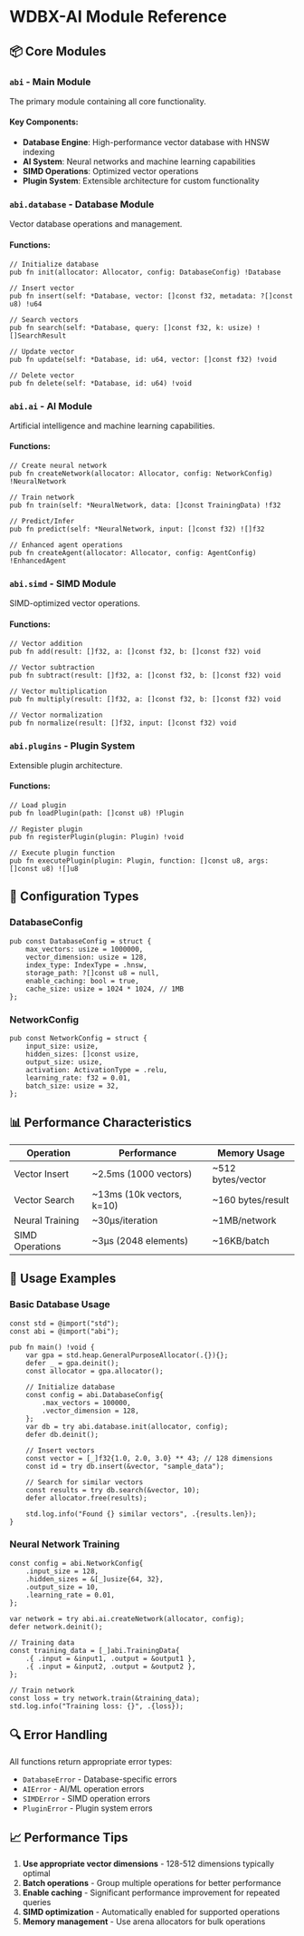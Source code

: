 # WDBX-AI Module Reference

## 📦 Core Modules

### `abi` - Main Module
The primary module containing all core functionality.

#### Key Components:
- **Database Engine**: High-performance vector database with HNSW indexing
- **AI System**: Neural networks and machine learning capabilities
- **SIMD Operations**: Optimized vector operations
- **Plugin System**: Extensible architecture for custom functionality

### `abi.database` - Database Module
Vector database operations and management.

#### Functions:
```zig
// Initialize database
pub fn init(allocator: Allocator, config: DatabaseConfig) !Database

// Insert vector
pub fn insert(self: *Database, vector: []const f32, metadata: ?[]const u8) !u64

// Search vectors
pub fn search(self: *Database, query: []const f32, k: usize) ![]SearchResult

// Update vector
pub fn update(self: *Database, id: u64, vector: []const f32) !void

// Delete vector
pub fn delete(self: *Database, id: u64) !void
```

### `abi.ai` - AI Module
Artificial intelligence and machine learning capabilities.

#### Functions:
```zig
// Create neural network
pub fn createNetwork(allocator: Allocator, config: NetworkConfig) !NeuralNetwork

// Train network
pub fn train(self: *NeuralNetwork, data: []const TrainingData) !f32

// Predict/Infer
pub fn predict(self: *NeuralNetwork, input: []const f32) ![]f32

// Enhanced agent operations
pub fn createAgent(allocator: Allocator, config: AgentConfig) !EnhancedAgent
```

### `abi.simd` - SIMD Module
SIMD-optimized vector operations.

#### Functions:
```zig
// Vector addition
pub fn add(result: []f32, a: []const f32, b: []const f32) void

// Vector subtraction
pub fn subtract(result: []f32, a: []const f32, b: []const f32) void

// Vector multiplication
pub fn multiply(result: []f32, a: []const f32, b: []const f32) void

// Vector normalization
pub fn normalize(result: []f32, input: []const f32) void
```

### `abi.plugins` - Plugin System
Extensible plugin architecture.

#### Functions:
```zig
// Load plugin
pub fn loadPlugin(path: []const u8) !Plugin

// Register plugin
pub fn registerPlugin(plugin: Plugin) !void

// Execute plugin function
pub fn executePlugin(plugin: Plugin, function: []const u8, args: []const u8) ![]u8
```

## 🔧 Configuration Types

### DatabaseConfig
```zig
pub const DatabaseConfig = struct {
    max_vectors: usize = 1000000,
    vector_dimension: usize = 128,
    index_type: IndexType = .hnsw,
    storage_path: ?[]const u8 = null,
    enable_caching: bool = true,
    cache_size: usize = 1024 * 1024, // 1MB
};
```

### NetworkConfig
```zig
pub const NetworkConfig = struct {
    input_size: usize,
    hidden_sizes: []const usize,
    output_size: usize,
    activation: ActivationType = .relu,
    learning_rate: f32 = 0.01,
    batch_size: usize = 32,
};
```

## 📊 Performance Characteristics

| Operation | Performance | Memory Usage |
|-----------|-------------|--------------|
| Vector Insert | ~2.5ms (1000 vectors) | ~512 bytes/vector |
| Vector Search | ~13ms (10k vectors, k=10) | ~160 bytes/result |
| Neural Training | ~30μs/iteration | ~1MB/network |
| SIMD Operations | ~3μs (2048 elements) | ~16KB/batch |

## 🚀 Usage Examples

### Basic Database Usage
```zig
const std = @import("std");
const abi = @import("abi");

pub fn main() !void {
    var gpa = std.heap.GeneralPurposeAllocator(.{}){};
    defer _ = gpa.deinit();
    const allocator = gpa.allocator();

    // Initialize database
    const config = abi.DatabaseConfig{
        .max_vectors = 100000,
        .vector_dimension = 128,
    };
    var db = try abi.database.init(allocator, config);
    defer db.deinit();

    // Insert vectors
    const vector = [_]f32{1.0, 2.0, 3.0} ** 43; // 128 dimensions
    const id = try db.insert(&vector, "sample_data");

    // Search for similar vectors
    const results = try db.search(&vector, 10);
    defer allocator.free(results);

    std.log.info("Found {} similar vectors", .{results.len});
}
```

### Neural Network Training
```zig
const config = abi.NetworkConfig{
    .input_size = 128,
    .hidden_sizes = &[_]usize{64, 32},
    .output_size = 10,
    .learning_rate = 0.01,
};

var network = try abi.ai.createNetwork(allocator, config);
defer network.deinit();

// Training data
const training_data = [_]abi.TrainingData{
    .{ .input = &input1, .output = &output1 },
    .{ .input = &input2, .output = &output2 },
};

// Train network
const loss = try network.train(&training_data);
std.log.info("Training loss: {}", .{loss});
```

## 🔍 Error Handling

All functions return appropriate error types:
- `DatabaseError` - Database-specific errors
- `AIError` - AI/ML operation errors
- `SIMDError` - SIMD operation errors
- `PluginError` - Plugin system errors

## 📈 Performance Tips

1. **Use appropriate vector dimensions** - 128-512 dimensions typically optimal
2. **Batch operations** - Group multiple operations for better performance
3. **Enable caching** - Significant performance improvement for repeated queries
4. **SIMD optimization** - Automatically enabled for supported operations
5. **Memory management** - Use arena allocators for bulk operations
